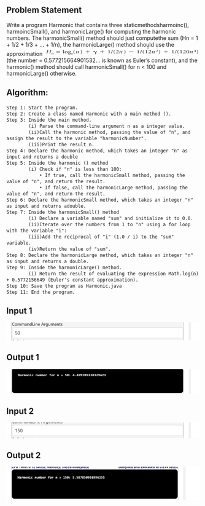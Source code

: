 ## Problem Statement

Write a program Harmonic that contains three staticmethodsharmoinc(), harmoincSmall(), and harmonicLarge() for computing the harmonic numbers. The harmonicSmall() method should just computethe sum (Hn = 1 + 1/2 + 1/3 + ... + 1/n), the harmonicLarge() method should use the approximation ![Alt text](image-43.png)  (the number  = 0.577215664901532... is known as Euler’s constant), and the harmonic() method should call harmonicSmall() for n < 100 and harmonicLarge() otherwise.

## Algorithm:

    Step 1:	Start the program.
	Step 2: Create a class named Harmonic with a main method ().
	Step 3: Inside the main method.
			(i) Parse the command-line argument n as a integer value.
			(ii)Call the harmonic method, passing the value of "n", and assign the result to the variable "harmonicNumber".
			(iii)Print the result n.
    Step 4: Declare the harmonic method, which takes an integer "n" as input and returns a double
    Step 5: Inside the harmonic () method
			(i) Check if "n" is less than 100:
				• If true, call the harmonicSmall method, passing the value of "n", and return the result.
				• If false, call the harmonicLarge method, passing the value of "n", and return the result.
	Step 6: Declare the harmonicSmall method, which takes an integer "n" as input and returns adouble.
    Step 7: Inside the harmonicSmall() method 
			(i) Declare a variable named "sum" and initialize it to 0.0.
			(ii)Iterate over the numbers from 1 to "n" using a for loop with the variable "i":
			(iii)Add the reciprocal of "i" (1.0 / i) to the "sum" variable.
			(iv)Return the value of "sum".
    Step 8: Declare the harmonicLarge method, which takes an integer "n" as input and returns a double.
    Step 9: Inside the harmonicLarge() method.
			(i) Return the result of evaluating the expression Math.log(n) + 0.5772156649 (Euler's constant approximation).
    Step 10: Save the program as Harmonic.java
    Step 11: End the program.


## Input 1

![Alt text](image-44.png)

## Output 1

![Alt text](image-45.png)

## Input 2

![Alt text](image-46.png)

## Output 2

![Alt text](image-47.png)
